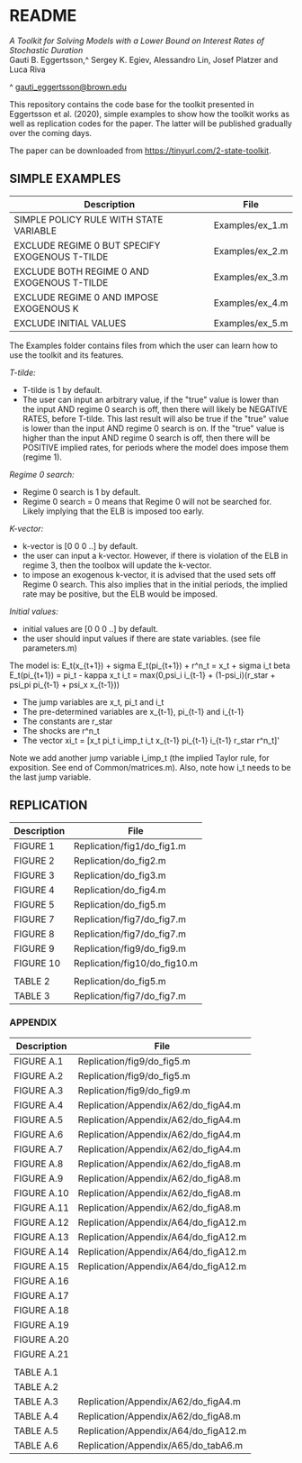 # README

*A Toolkit for Solving Models with a Lower Bound on Interest Rates of Stochastic Duration*  
Gauti B. Eggertsson,^ Sergey K. Egiev, Alessandro Lin, Josef Platzer and Luca Riva  

^ gauti_eggertsson@brown.edu  

This repository contains the code base for the toolkit presented in Eggertsson et al. (2020), simple examples to show how the toolkit works as well as replication codes for the paper. The latter will be published gradually over the coming days.  


The paper can be downloaded from https://tinyurl.com/2-state-toolkit.


## SIMPLE EXAMPLES

| Description  | File |
| -- | -- |
| SIMPLE POLICY RULE WITH STATE VARIABLE | Examples/ex_1.m   |
| EXCLUDE REGIME 0 BUT SPECIFY EXOGENOUS T-TILDE | Examples/ex_2.m |
| EXCLUDE BOTH REGIME 0 AND EXOGENOUS T-TILDE | Examples/ex_3.m |
| EXCLUDE REGIME 0 AND IMPOSE EXOGENOUS K | Examples/ex_4.m |
| EXCLUDE INITIAL VALUES | Examples/ex_5.m |

The Examples folder contains files from which the user can learn how to use the toolkit and its features.

*T-tilde:*
- T-tilde is 1 by default.
- The user can input an arbitrary value, if the "true" value is lower than the input AND regime 0 search is off, then there will likely be NEGATIVE RATES, before T-tilde. This last result will also be true if the "true" value is lower than the input AND regime 0 search is on. If the "true" value is higher than the input AND regime 0 search is off, then there will be POSITIVE implied rates, for periods where the model does impose them (regime 1).

*Regime 0 search:*
- Regime 0 search is 1 by default.
- Regime 0 search = 0 means that Regime 0 will not be searched for. Likely implying that the ELB is imposed too early.

*K-vector:*
- k-vector is [0 0 0 ..]  by default.
- the user can input a k-vector. However, if there is violation of the ELB in regime 3, then the toolbox will update the k-vector.
- to impose an exogenous k-vector, it is advised that the used sets off Regime 0 search. This also implies that in the initial periods, the implied rate may be positive, but the ELB would be imposed.

*Initial values:*
- initial values are [0 0 0 ..]  by default.
- the user should input values if there are state variables. (see file parameters.m)

The model is:
E_t(x_{t+1}) + sigma E_t(pi_{t+1}) + r^n_t = x_t + sigma i_t
beta E_t(pi_{t+1}) = pi_t - kappa x_t
i_t = max(0,psi_i i_{t-1} + (1-psi_i)(r_star + psi_pi pi_{t-1} + psi_x x_{t-1}))

- The jump variables are x_t, pi_t and i_t
- The pre-determined variables are x_{t-1}, pi_{t-1} and i_{t-1}
- The constants are r_star
- The shocks are r^n_t
- The vector xi_t = [x_t pi_t i_imp_t i_t x_{t-1} pi_{t-1} i_{t-1} r_star r^n_t]'

Note we add another jump variable i_imp_t (the implied Taylor rule, for exposition. See end of Common/matrices.m). Also, note how i_t needs to be the last jump variable.

## REPLICATION

| Description  | File |
| -- | -- |
| FIGURE  1 | Replication/fig1/do_fig1.m |  
| FIGURE  2 | Replication/do_fig2.m |
| FIGURE  3 | Replication/do_fig3.m |
| FIGURE  4 | Replication/do_fig4.m |
| FIGURE  5 | Replication/do_fig5.m |
| FIGURE  7 | Replication/fig7/do_fig7.m | 
| FIGURE  8 | Replication/fig7/do_fig7.m
| FIGURE  9 | Replication/fig9/do_fig9.m |  
| FIGURE 10 | Replication/fig10/do_fig10.m |
|||
TABLE   2  | Replication/do_fig5.m |
TABLE   3  | Replication/fig7/do_fig7.m |

### APPENDIX

| Description  | File |
| -- | -- |
| FIGURE A.1  | Replication/fig9/do_fig5.m |
| FIGURE A.2  | Replication/fig9/do_fig5.m |
| FIGURE A.3  | Replication/fig9/do_fig9.m |
| FIGURE A.4  | Replication/Appendix/A62/do_figA4.m |
| FIGURE A.5  | Replication/Appendix/A62/do_figA4.m |
| FIGURE A.6  | Replication/Appendix/A62/do_figA4.m |
| FIGURE A.7  | Replication/Appendix/A62/do_figA4.m |
| FIGURE A.8  | Replication/Appendix/A62/do_figA8.m |
| FIGURE A.9  | Replication/Appendix/A62/do_figA8.m |
| FIGURE A.10 | Replication/Appendix/A62/do_figA8.m |
| FIGURE A.11 | Replication/Appendix/A62/do_figA8.m |
| FIGURE A.12 | Replication/Appendix/A64/do_figA12.m |
| FIGURE A.13 | Replication/Appendix/A64/do_figA12.m |
| FIGURE A.14 | Replication/Appendix/A64/do_figA12.m |
| FIGURE A.15 | Replication/Appendix/A64/do_figA12.m |
| FIGURE A.16 ||
| FIGURE A.17 ||
| FIGURE A.18 ||
| FIGURE A.19 ||
| FIGURE A.20 ||
| FIGURE A.21 ||
|||
TABLE A.1  ||
TABLE A.2  ||
TABLE A.3  | Replication/Appendix/A62/do_figA4.m |
TABLE A.4  | Replication/Appendix/A62/do_figA8.m |
TABLE A.5  | Replication/Appendix/A64/do_figA12.m |
TABLE A.6  | Replication/Appendix/A65/do_tabA6.m |
